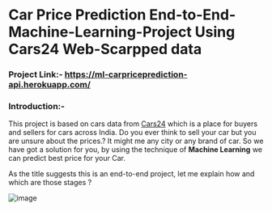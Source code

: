 # Car Price Prediction End-to-End-Machine-Learning-Project Using Cars24 Web-Scarpped data

### Project Link:- https://ml-carpriceprediction-api.herokuapp.com/

### Introduction:-

This project is based on cars data from [Cars24](https://www.cars24.com/) which is a place for buyers and sellers for cars across India. Do you ever think to sell your car but you are unsure about the prices.? It might me any city or any brand of car. So we have got a solution for you, by using the technique of **Machine Learning** we can predict best price for your Car.

As the title suggests this is an end-to-end project, let me explain how and which are those stages ?

![image](https://user-images.githubusercontent.com/99324199/177256384-144b3b79-6652-45a2-8d7b-abcdcb88bc89.png)

